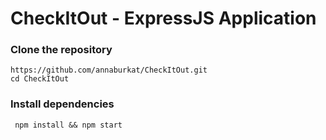 # CheckItOut - ExpressJS Application

### Clone the repository

```shell
https://github.com/annaburkat/CheckItOut.git
cd CheckItOut
```

### Install dependencies

```shell
 npm install && npm start
```
